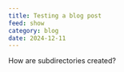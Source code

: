 ```yaml
---
title: Testing a blog post
feed: show
category: blog
date: 2024-12-11
---
```

How are subdirectories created?
